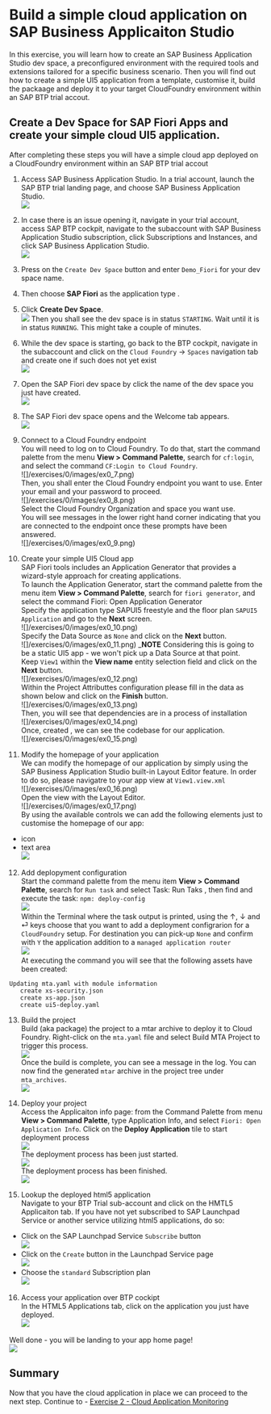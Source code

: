 # Build a simple cloud application on SAP Business Applicaiton Studio

In this exercise, you will learn how to create an SAP Business Application Studio dev space, a preconfigured environment with the required tools and extensions tailored for a specific business scenario. Then you will find out how to create a simple UI5 application from a template, customise it, build the packaage and deploy it to your target CloudFoundry environment within an SAP BTP trial accout. 

## Create a Dev Space for SAP Fiori Apps and create your simple cloud UI5 application.

After completing these steps you will have a simple cloud app deployed on a CloudFoundry environment within an SAP BTP trial accout

1.	Access SAP Business Application Studio.
In a trial account, launch the SAP BTP trial landing page, and choose SAP Business Application Studio.
<br>![](/exercises/0/images/ex0_1.png)

2. In case there is an issue opening it, navigate in your trial account, access SAP BTP cockpit, navigate to the subaccount with SAP Business Application Studio subscription, click Subscriptions and Instances, and click SAP Business Application Studio.
<br>![](/exercises/0/images/ex0_2.png)

3. Press on the `Create Dev Space` button and enter `Demo_Fiori` for your dev space name. 

4. Then choose **SAP Fiori** as the application type . 

5. Click **Create Dev Space**.
<br>![](/exercises/0/images/ex0_4.png)
Then you shall see the dev space is in status `STARTING`. Wait until it is in status `RUNNING`. This might take a couple of minutes.

6. While the dev space is starting, go back to the BTP cockpit, navigate in the subaccount and click on the `Cloud Foundry` -> `Spaces` navigation tab and create one if such does not yet exist
<br>![](/exercises/0/images/ex0_4_1.png)

7. Open the SAP Fiori dev space by click the name of the dev space you just have created.
<br>![](/exercises/0/images/ex0_5.png)

8. The SAP Fiori dev space opens and the Welcome tab appears.
<br>![](/exercises/0/images/ex0_6.png)

9. Connect to a Cloud Foundry endpoint
<br>You will need to log on to Cloud Foundry. To do that, start the command palette from the menu **View > Command Palette**, search for `cf:login`, and select the command `CF:Login to Cloud Foundry`.
<br>![]/exercises/0/images/ex0_7.png)
<br>Then, you shall enter the Cloud Foundry endpoint you want to use. Enter your email and your password to proceed.
<br>![]/exercises/0/images/ex0_8.png)
<br>Select the Cloud Foundry Organization and space you want use.<br> You will see messages in the lower right hand corner indicating that you are connected to the endpoint once these prompts have been answered.
<br>![]/exercises/0/images/ex0_9.png)


10. Create your simple UI5 Cloud app 
<br>SAP Fiori tools includes an Application Generator that provides a wizard-style approach for creating applications.
<br>To launch the Application Generator, start the command palette from the menu item **View > Command Palette**, search for `fiori generator`, and select the command Fiori: Open Application Generator
<br>Specify the application type SAPUI5 freestyle and the floor plan `SAPUI5 Application` and go to the **Next** screen.
<br>![]/exercises/0/images/ex0_10.png)
<br>Specify the Data Source as `None` and click on the **Next** button. 
<br>![]/exercises/0/images/ex0_11.png)
_**NOTE** Considering this is going to be a static UI5 app - we won't pick up a Data Source at that point.
<br>Keep `View1` within the **View name** entity selection field and click on the **Next** button. 
<br>![]/exercises/0/images/ex0_12.png)
<br>Within the Project Attributtes configuration please fill in the data as shown below and click on the **Finish** button. 
<br>![]/exercises/0/images/ex0_13.png)
<br>Then, you will see that dependencies are in a process of installation
<br>![]/exercises/0/images/ex0_14.png)
<br>Once, created , we can see the codebase for our application. 
<br>![]/exercises/0/images/ex0_15.png)

11. Modify the homepage of your application 
<br>We can modify the homepage of our application by simply using the SAP Business Application Studio built-in Layout Editor feature. In order to do so, please navigatre to your app view at `View1.view.xml` 
<br>![]/exercises/0/images/ex0_16.png)
<br>Open the view with the  Layout Editor. 
<br>![]/exercises/0/images/ex0_17.png)
<br>By using the available controls we can add the following elements just to customise the homepage of our app: 
- icon 
- text area 
<br>![](/exercises/0/images/ex0_18.png)

12. Add deplopyment configuration
<br>Start the command palette from the menu item **View > Command Palette**, search for `Run task` and select Task: Run Taks , then find and execute the task: `npm: deploy-config`
<br>![](/exercises/0/images/ex0_19.png)
<br>Within the Terminal where the task output is printed, using the ↑, ↓ and ⏎ keys choose that you want to add a deployment configrarion for a `CloudFoundry` setup. For destination you can pick-up `None` and confirm with `Y` the application addition to a `managed application router`
<br>![](/exercises/0/images/ex0_20.png)
<br>At executing the command you will see that the following assets have been created:
```
Updating mta.yaml with module information
   create xs-security.json
   create xs-app.json
   create ui5-deploy.yaml
``` 

13. Build the project
<br>Build (aka package) the project to a mtar archive to deploy it to Cloud Foundry. Right-click on the `mta.yaml` file and select Build MTA Project to trigger this process.
<br>![](/exercises/0/images/ex0_21.png)
<br>Once the build is complete, you can see a message in the log. You can now find the generated `mtar` archive in the project tree under `mta_archives`.
<br>![](/exercises/0/images/ex0_22.png)

14. Deploy your project 
<br>Access the Applicaiton info page: from the Command Palette from menu **View > Command Palette**, type Application Info, and select `Fiori: Open Application Info`. Click on the **Deploy Application** tile to start deployment process
<br>![](/exercises/0/images/ex0_23.png)
<br>The deployment process has been just started.
<br>![](/exercises/0/images/ex0_24.png)
<br>The deployment process has been  finished.
<br>![](/exercises/0/images/ex0_25.png)


15. Lookup the deployed html5 application
<br>Navigate to your BTP Trial sub-account and click on the HMTL5 Applicaiton tab. If you have not yet subscribed to SAP Launchpad Service or another service utilizing html5 applications, do so:
- Click on the SAP Launchpad Service `Subscribe` button
<br>![](/exercises/0/images/ex0_28.png)
- Click on the `Create` button in the Launchpad Service page
<br>![](/exercises/0/images/ex0_29.png)
- Choose the `standard` Subscription plan
<br>![](/exercises/0/images/ex0_30.png)

16. Access your application over BTP cockipt 
<br>In the HTML5 Applications tab, click on the application you just have deployed.
<br>![](/exercises/0/images/ex0_26.png)


Well done - you will be landing to your app home page!
<br>![](/exercises/0/images/ex0_27.png)


## Summary

Now that you have the cloud application in place we can proceed to the next step.
Continue to - [Exercise 2 - Cloud Application Monitoring](../2/README.md)
